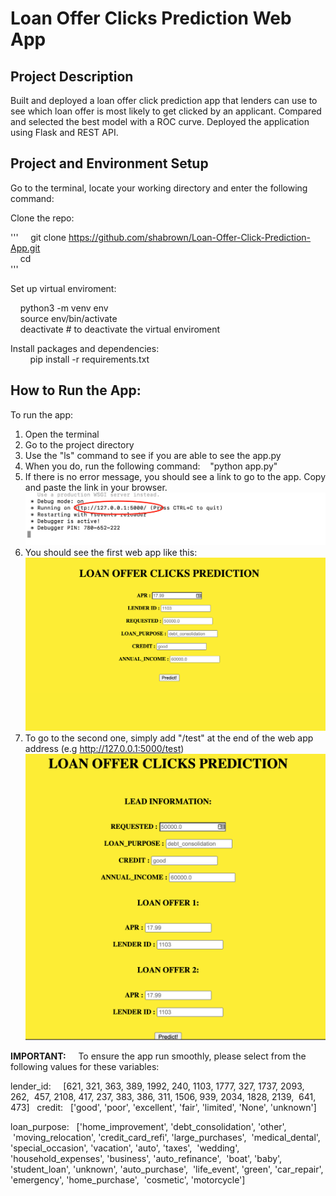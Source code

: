 # Loan Offer Clicks Prediction Web App


## Project Description 

Built and deployed a loan offer click prediction app that lenders can use to see which loan offer is most likely to get clicked by an applicant. Compared and selected the best model with a ROC curve. Deployed the application using Flask and REST API.


## Project and Environment Setup

Go to the terminal, locate your working directory and enter the following command:

Clone the repo:    

'''
    git clone https://github.com/shabrown/Loan-Offer-Click-Prediction-App.git    
    cd <repodir>     
'''  
       
Set up virtual enviroment:      

    python3 -m venv env    
    source env/bin/activate    
    deactivate # to deactivate the virtual enviroment     

Install packages and dependencies:     
    
    pip install -r requirements.txt      

       
## How to Run the App: 

To run the app:

1. Open the terminal
2. Go to the project directory
3. Use the "ls" command to see if you are able to see the app.py
4. When you do, run the following command:
   "python app.py"
5. If there is no error message, you should see a link to go to the app. Copy and paste the link in your browser.
![web app address](./images/web_app_address.png)
6. You should see the first web app like this:
![web app address](./images/web_app_1.png)
7. To go to the second one, simply add "/test" at the end of the web app address (e.g http://127.0.0.1:5000/test)
![web app address](./images/web_app_2.png)

**IMPORTANT:**
   
To ensure the app run smoothly, please select from the following values for these variables:

lender_id:    
[621, 321, 363, 389, 1992, 240, 1103, 1777, 327, 1737, 2093, 262,
 457, 2108, 417, 237, 383, 386, 311, 1506, 939, 2034, 1828, 2139,
 641, 473]
 
credit:   
['good', 'poor', 'excellent', 'fair', 'limited', 'None', 'unknown']

loan_purpose:   
['home_improvement', 'debt_consolidation', 'other',
 'moving_relocation', 'credit_card_refi', 'large_purchases',
 'medical_dental', 'special_occasion', 'vacation', 'auto', 'taxes',
 'wedding', 'household_expenses', 'business', 'auto_refinance',
 'boat', 'baby', 'student_loan', 'unknown', 'auto_purchase',
 'life_event', 'green', 'car_repair', 'emergency', 'home_purchase',
 'cosmetic', 'motorcycle']